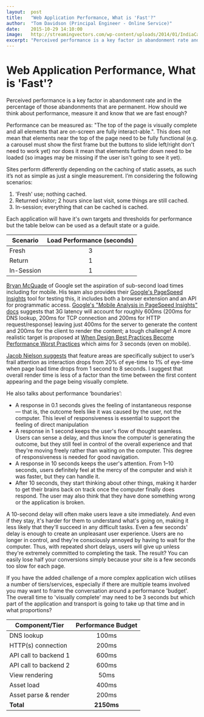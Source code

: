 ```yaml
---
layout:  post
title:   "Web Application Performance, What is 'Fast'?"
author:  "Tom Davidson (Principal Engineer - Online Service)"
date:    2015-10-29 14:10:00
image:   http://streamingvectors.com/wp-content/uploads/2014/01/IndiaCarSpeedDialGold32.jpg
excerpt: "Perceived performance is a key factor in abandonment rate and in the percentage of those abandonments that are permanent. How should we think about performance, measure it and know that we are fast enough?"
---
```


# Web Application Performance, What is 'Fast'?

Perceived performance is a key factor in abandonment rate and in the percentage of those abandonments that are permanent. How should we think about performance, measure it and know that we are fast enough?

Performance can be measured as: "The top of the page is visually complete and all elements that are on-screen are fully interact-able.". This does not mean that elements near the top of the page need to be fully functional (e.g. a carousel must show the first frame but the buttons to slide left/right don't need to work yet) nor does it mean that elements further down need to be loaded (so images may be missing if the user isn't going to see it yet).

Sites perform differently depending on the caching of static assets, as such it’s not as simple as just a single measurement.  I’m considering the following scenarios:
 1. 'Fresh' use; nothing cached.
 2. Returned visitor; 2 hours since last visit, some things are still cached.
 3. In-session; everything that can be cached is cached.

Each application will have it's own targets and thresholds for performance but the table below can be used as a default state or a guide.

| Scenario | Load Performance (seconds) |
|----------|:--------------------------:|
|Fresh     |             3              |
|Return    |             1              |
|In-Session|             1              |

[Bryan McQuade](http://googlewebmastercentral.blogspot.ca/2013/08/making-smartphone-sites-load-fast.html) of Google set the aspiration of sub-second load times including for mobile. His team also provides their [Google's PageSpeed Insights](http://developers.google.com/speed/pagespeed/insights/) tool for testing this, it includes both a browser extension and an API for programmatic access.  [Google's "Mobile Analysis in PageSpeed Insights" docs](https://developers.google.com/speed/docs/insights/mobile) suggests that 3G latency will account for roughly 600ms (200ms for DNS lookup, 200ms for TCP connection and 200ms for HTTP request/response) leaving just 400ms for the server to generate the content and 200ms for the client to render the content; a tough challenge! A more realistic target is proposed at [When Design Best Practices Become Performance Worst Practices](http://uxmag.com/articles/when-design-best-practices-become-performance-worst-practices) which aims for 3 seconds (even on mobile).

[Jacob Nielson suggests](http://www.nngroup.com/articles/website-response-times/) that feature areas are specifically subject to user’s frail attention as interaction drops from 20% of eye-time to 1% of eye-time when page load time drops from 1 second to 8 seconds. I suggest that overall render time is less of a factor than the time between the first content appearing and the page being visually complete.

He also talks about performance ‘boundaries’:

 - A response in 0.1 seconds gives the feeling of instantaneous response — that is, the outcome feels like it was caused by the user, not the computer. This level of responsiveness is essential to support the feeling of direct manipulation
 - A response in 1 second keeps the user's flow of thought seamless. Users can sense a delay, and thus know the computer is generating the outcome, but they still feel in control of the overall experience and that they're moving freely rather than waiting on the computer. This degree of responsiveness is needed for good navigation.
 - A response in 10 seconds keeps the user's attention. From 1–10 seconds, users definitely feel at the mercy of the computer and wish it was faster, but they can handle it.
 - After 10 seconds, they start thinking about other things, making it harder to get their brains back on track once the computer finally does respond. The user may also think that they have done something wrong or the application is broken.

A 10-second delay will often make users leave a site immediately. And even if they stay, it's harder for them to understand what's going on, making it less likely that they'll succeed in any difficult tasks. Even a few seconds' delay is enough to create an unpleasant user experience. Users are no longer in control, and they're consciously annoyed by having to wait for the computer. Thus, with repeated short delays, users will give up unless they're extremely committed to completing the task. The result? You can easily lose half your conversions simply because your site is a few seconds too slow for each page.

If you have the added challenge of a more complex application wich utilises a number of tiers/services, especially if there are multiple teams involved you may want to frame the conversation around a performance 'budget'. The overall time to 'visually complete' may need to be 3 seconds but which part of the application and transport is going to take up that time and in what proportions?

| Component/Tier        | Performance Budget |
| --------------------- | :----------------: |
| DNS lookup            | 100ms              |
| HTTP(s) connection    | 200ms              |
| API call to backend 1 | 600ms              |
| API call to backend 2 | 600ms              |
| View rendering        | 50ms               |
| Asset load            | 400ms              |
| Asset parse & render  | 200ms              |
| **Total**             | **2150ms**         |
